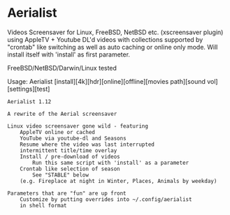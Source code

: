 # Aerialist
Videos Screensaver for Linux, FreeBSD, NetBSD etc. (xscreensaver plugin) using AppleTV + Youtube DL'd videos with collections supported by "crontab" like switching as well as auto caching or online only mode. Will install itself with 'install' as first parameter.

FreeBSD/NetBSD/Darwin/Linux tested

Usage: Aerialist [install][4k][hdr][online][offline][movies path][sound vol][settings][test]

	Aerialist 1.12

	A rewrite of the Aerial screensaver

	Linux video screensaver gone wild - featuring
		AppleTV online or cached
		YouTube via youtube-dl and Seasons
		Resume where the video was last interrupted
		intermittent title/time overlay
		Install / pre-download of videos
			Run this same script with 'install' as a parameter
		Crontab like selection of season
			See "STABLE" below
		(e.g. Fireplace at night in Winter, Places, Animals by weekday)

	Parameters that are "fun" are up front
		Customize by putting overrides into ~/.config/aerialist
		in shell format
